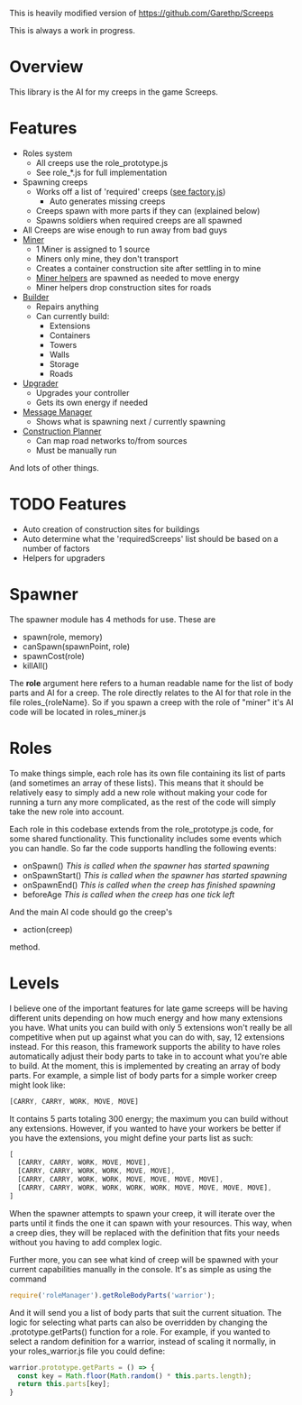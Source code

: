 This is heavily modified version of https://github.com/Garethp/Screeps

This is always a work in progress.

# Overview

This library is the AI for my creeps in the game Screeps.

# Features

- Roles system
  - All creeps use the role_prototype.js
  - See role_*.js for full implementation
- Spawning creeps
  - Works off a list of 'required' creeps \([see factory.js](blob/master/factory.js)\)
    - Auto generates missing creeps
  - Creeps spawn with more parts if they can (explained below)
  - Spawns soldiers when required creeps are all spawned
- All Creeps are wise enough to run away from bad guys
- [Miner](role_miner.js)
  - 1 Miner is assigned to 1 source
  - Miners only mine, they don't transport
  - Creates a container construction site after settling in to mine
  - [Miner helpers](blob/master/role_miner_helper.js) are spawned as needed to move energy
  - Miner helpers drop construction sites for roads
- [Builder](blob/master/role_builder.js)
  - Repairs anything
  - Can currently build:
    - Extensions
    - Containers
    - Towers
    - Walls
    - Storage
    - Roads
- [Upgrader](blob/master/role_upgrader.js)
  - Upgrades your controller
  - Gets its own energy if needed
- [Message Manager](blob/master/messageManager.js)
  - Shows what is spawning next / currently spawning
- [Construction Planner](blob/master/constructionPlanner.js)
  - Can map road networks to/from sources
  - Must be manually run

And lots of other things.

# TODO Features

- Auto creation of construction sites for buildings
- Auto determine what the 'requiredScreeps' list should be based on a number of factors
- Helpers for upgraders

# Spawner

The spawner module has 4 methods for use. These are

 - spawn(role, memory)
 - canSpawn(spawnPoint, role)
 - spawnCost(role)
 - killAll()

The **role** argument here refers to a human readable name for the list of body parts and AI for a creep. The role directly
relates to the AI for that role in the file roles_{roleName}. So if you spawn a creep with the role
of "miner" it's AI code will be located in roles_miner.js

# Roles

To make things simple, each role has its own file containing its list of parts (and sometimes an
array of these lists). This means that it should be relatively easy to simply add a new role without making your code for
running a turn any more complicated, as the rest of the code will simply take the new role into account.

Each role in this codebase extends from the role_prototype.js code, for some shared functionality. This functionality includes
some events which you can handle. So far the code supports handling the following events:

 - onSpawn() *This is called when the spawner has started spawning*
 - onSpawnStart() *This is called when the spawner has started spawning*
 - onSpawnEnd() *This is called when the creep has finished spawning*
 - beforeAge *This is called when the creep has one tick left*

And the main AI code should go the creep's

 - action(creep)

method.

# Levels

I believe one of the important features for late game screeps will be having different units depending on how much energy
and how many extensions you have. What units you can build with only 5 extensions won't really be all competitive when put
up against what you can do with, say, 12 extensions instead. For this reason, this framework supports the ability to have roles
automatically adjust their body parts to take in to account what you're able to build. At the moment, this is implemented
by creating an array of body parts. For example, a simple list of body parts for a simple worker creep might look like:

```javascript
[CARRY, CARRY, WORK, MOVE, MOVE]
```

It contains 5 parts totaling 300 energy; the maximum you can build without any extensions. However, if you wanted to
have your workers be better if you have the extensions, you might define your parts list as such:

```javascript
[
  [CARRY, CARRY, WORK, MOVE, MOVE],
  [CARRY, CARRY, WORK, WORK, MOVE, MOVE],
  [CARRY, CARRY, WORK, WORK, MOVE, MOVE, MOVE, MOVE],  
  [CARRY, CARRY, WORK, WORK, WORK, WORK, MOVE, MOVE, MOVE, MOVE],  
]
```

When the spawner attempts to spawn your creep, it will iterate over the parts until it finds the one it can spawn with your resources. This way, when a creep dies, they will be replaced with the definition that fits your needs without you having to add complex logic.

Further more, you can see what kind of creep will be spawned with your current capabilities manually in the console. It's as simple
as using the command

```javascript
require('roleManager').getRoleBodyParts('warrior');
```

And it will send you a list of body parts that suit the current situation. The logic for selecting what parts can also be
overridden by changing the .prototype.getParts() function for a role. For example, if you wanted to select a random definition
for a warrior, instead of scaling it normally, in your roles_warrior.js file you could define:

```javascript
warrior.prototype.getParts = () => {
  const key = Math.floor(Math.random() * this.parts.length);
  return this.parts[key];
}
```
